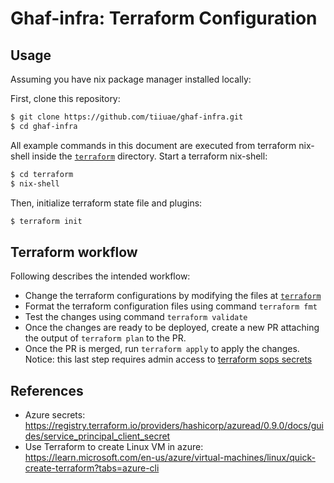<!--
SPDX-FileCopyrightText: 2023 Technology Innovation Institute (TII)

SPDX-License-Identifier: Apache-2.0
-->

# Ghaf-infra: Terraform Configuration

## Usage

Assuming you have nix package manager installed locally:

First, clone this repository:
```bash
$ git clone https://github.com/tiiuae/ghaf-infra.git
$ cd ghaf-infra
```

All example commands in this document are executed from terraform nix-shell inside the [`terraform`](../terraform/) directory.
Start a terraform nix-shell:
```bash
$ cd terraform
$ nix-shell
```

Then, initialize terraform state file and plugins:
```bash
$ terraform init
```

## Terraform workflow
Following describes the intended workflow:
- Change the terraform configurations by modifying the files at [`terraform`](../terraform/)
- Format the terraform configuration files using command `terraform fmt`
- Test the changes using command `terraform validate`
- Once the changes are ready to be deployed, create a new PR attaching the output of `terraform plan` to the PR.
- Once the PR is merged, run `terraform apply` to apply the changes. Notice: this last step requires admin access to [terraform sops secrets](https://github.com/tiiuae/ghaf-infra/blob/489b1947d443907bbbd3676f6126fc28d6ebee8d/.sops.yaml#L12)


## References
- Azure secrets: https://registry.terraform.io/providers/hashicorp/azuread/0.9.0/docs/guides/service_principal_client_secret
- Use Terraform to create Linux VM in azure: https://learn.microsoft.com/en-us/azure/virtual-machines/linux/quick-create-terraform?tabs=azure-cli


